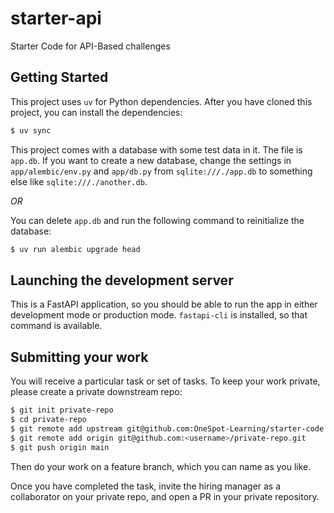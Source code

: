 # starter-api
Starter Code for API-Based challenges

## Getting Started
This project uses `uv` for Python dependencies. After you have cloned this project, you can install the dependencies:

```bash
$ uv sync
```

This project comes with a database with some test data in it. The file is `app.db`. If you want to create a new database, change the settings in `app/alembic/env.py` and `app/db.py` from `sqlite:///./app.db` to something else like `sqlite:///./another.db`. 

*OR*

You can delete `app.db` and run the following command to reinitialize the database:

```bash
$ uv run alembic upgrade head
```

## Launching the development server
This is a FastAPI application, so you should be able to run the app in either development mode or production mode. `fastapi-cli` is installed, so that command is available.

## Submitting your work
You will receive a particular task or set of tasks. To keep your work private, please create a private downstream repo:

```bash
$ git init private-repo
$ cd private-repo
$ git remote add upstream git@github.com:OneSpot-Learning/starter-code.git
$ git remote add origin git@github.com:<username>/private-repo.git
$ git push origin main
```

Then do your work on a feature branch, which you can name as you like.

Once you have completed the task, invite the hiring manager as a collaborator on your private repo, and open a PR in your private repository.

